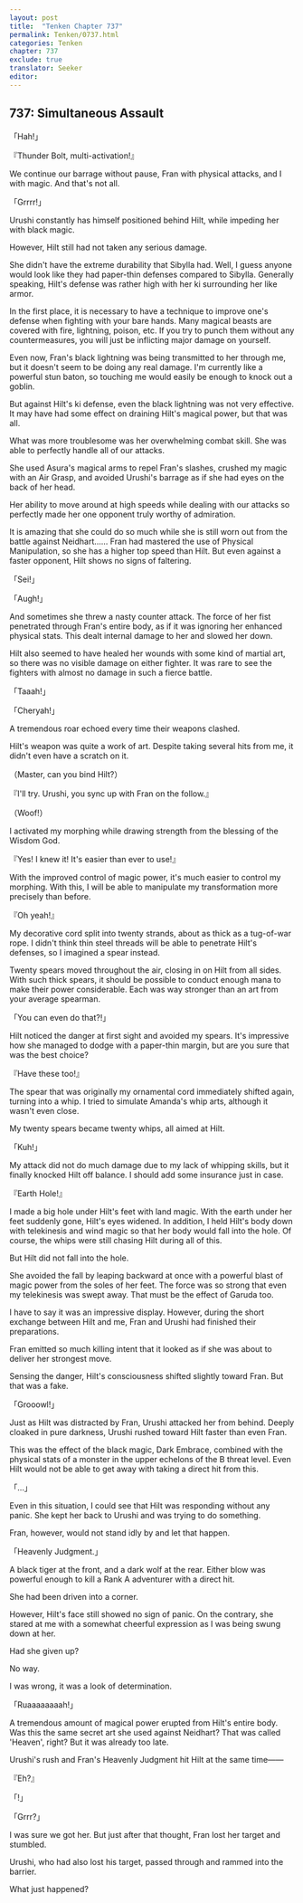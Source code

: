 ```yaml
---
layout: post
title:  "Tenken Chapter 737"
permalink: Tenken/0737.html
categories: Tenken
chapter: 737
exclude: true
translator: Seeker
editor: 
---
```

<h2 id="ch737">737: Simultaneous Assault</h2>

<p>「Hah!」</p>
<p>『Thunder Bolt, multi-activation!』</p>

<p>We continue our barrage without pause, Fran with physical attacks, and I with magic. And that's not all.</p>

<p>「Grrrr!」</p>

<p>Urushi constantly has himself positioned behind Hilt, while impeding her with black magic.</p>

<p>However, Hilt still had not taken any serious damage.</p>

<p>She didn't have the extreme durability that Sibylla had. Well, I guess anyone would look like they had paper-thin defenses compared to Sibylla. Generally speaking, Hilt's defense was rather high with her ki surrounding her like armor.</p>

<p>In the first place, it is necessary to have a technique to improve one's defense when fighting with your bare hands. Many magical beasts are covered with fire, lightning, poison, etc. If you try to punch them without any countermeasures, you will just be inflicting major damage on yourself.</p>

<p>Even now, Fran's black lightning was being transmitted to her through me, but it doesn't seem to be doing any real damage. I'm currently like a powerful stun baton, so touching me would easily be enough to knock out a goblin.</p>

<p>But against Hilt's ki defense, even the black lightning was not very effective. It may have had some effect on draining Hilt's magical power, but that was all.</p>

<p>What was more troublesome was her overwhelming combat skill. She was able to perfectly handle all of our attacks.</p>

<p>She used Asura's magical arms to repel Fran's slashes, crushed my magic with an Air Grasp, and avoided Urushi's barrage as if she had eyes on the back of her head.</p>

<p>Her ability to move around at high speeds while dealing with our attacks so perfectly made her one opponent truly worthy of admiration.</p>

<p>It is amazing that she could do so much while she is still worn out from the battle against Neidhart…… Fran had mastered the use of Physical Manipulation, so she has a higher top speed than Hilt. But even against a faster opponent, Hilt shows no signs of faltering.</p>

<p>「Sei!」</p>
<p>「Augh!」</p>

<p>And sometimes she threw a nasty counter attack. The force of her fist penetrated through Fran's entire body, as if it was ignoring her enhanced physical stats. This dealt internal damage to her and slowed her down.</p>

<p>Hilt also seemed to have healed her wounds with some kind of martial art, so there was no visible damage on either fighter. It was rare to see the fighters with almost no damage in such a fierce battle.</p>

<p>「Taaah!」</p>
<p>「Cheryah!」</p>

<p>A tremendous roar echoed every time their weapons clashed.</p>

<p>Hilt's weapon was quite a work of art. Despite taking several hits from me, it didn't even have a scratch on it.</p>

<p>（Master, can you bind Hilt?）</p>
<p>『I'll try. Urushi, you sync up with Fran on the follow.』</p>
<p>（Woof!）</p>

<p>I activated my morphing while drawing strength from the blessing of the Wisdom God.</p>

<p>『Yes! I knew it! It's easier than ever to use!』</p>

<p>With the improved control of magic power, it's much easier to control my morphing. With this, I will be able to manipulate my transformation more precisely than before.</p>

<p>『Oh yeah!』</p>

<p>My decorative cord split into twenty strands, about as thick as a tug-of-war rope. I didn't think thin steel threads will be able to penetrate Hilt's defenses, so I imagined a spear instead.</p>

<p>Twenty spears moved throughout the air, closing in on Hilt from all sides. With such thick spears, it should be possible to conduct enough mana to make their power considerable. Each was way stronger than an art from your average spearman.</p>

<p>「You can even do that?!」</p>

<p>Hilt noticed the danger at first sight and avoided my spears. It's impressive how she managed to dodge with a paper-thin margin, but are you sure that was the best choice?</p>

<p>『Have these too!』</p>

<p>The spear that was originally my ornamental cord immediately shifted again, turning into a whip. I tried to simulate Amanda's whip arts, although it wasn't even close.</p>

<p>My twenty spears became twenty whips, all aimed at Hilt.</p>

<p>「Kuh!」</p>

<p>My attack did not do much damage due to my lack of whipping skills, but it finally knocked Hilt off balance. I should add some insurance just in case.</p>

<p>『Earth Hole!』</p>

<p>I made a big hole under Hilt's feet with land magic. With the earth under her feet suddenly gone, Hilt's eyes widened. In addition, I held Hilt's body down with telekinesis and wind magic so that her body would fall into the hole. Of course, the whips were still chasing Hilt during all of this.</p>

<p>But Hilt did not fall into the hole.</p>

<p>She avoided the fall by leaping backward at once with a powerful blast of magic power from the soles of her feet. The force was so strong that even my telekinesis was swept away. That must be the effect of Garuda too.</p>

<p>I have to say it was an impressive display. However, during the short exchange between Hilt and me, Fran and Urushi had finished their preparations.</p>

<p>Fran emitted so much killing intent that it looked as if she was about to deliver her strongest move.</p>

<p>Sensing the danger, Hilt's consciousness shifted slightly toward Fran. But that was a fake.</p>

<p>「Grooowl!」</p>

<p>Just as Hilt was distracted by Fran, Urushi attacked her from behind. Deeply cloaked in pure darkness, Urushi rushed toward Hilt faster than even Fran.</p>

<p>This was the effect of the black magic, Dark Embrace, combined with the physical stats of a monster in the upper echelons of the B threat level. Even Hilt would not be able to get away with taking a direct hit from this.</p>

<p>「…」</p>

<p>Even in this situation, I could see that Hilt was responding without any panic. She kept her back to Urushi and was trying to do something.</p>

<p>Fran, however, would not stand idly by and let that happen.</p>

<p>「Heavenly Judgment.」</p>

<p>A black tiger at the front, and a dark wolf at the rear. Either blow was powerful enough to kill a Rank A adventurer with a direct hit.</p>

<p>She had been driven into a corner.</p>

<p>However, Hilt's face still showed no sign of panic. On the contrary, she stared at me with a somewhat cheerful expression as I was being swung down at her.</p>

<p>Had she given up?</p>

<p>No way.</p>

<p>I was wrong, it was a look of determination.</p>

<p>「Ruaaaaaaaah!」</p>

<p>A tremendous amount of magical power erupted from Hilt's entire body. Was this the same secret art she used against Neidhart? That was called 'Heaven', right? But it was already too late.</p>

<p>Urushi's rush and Fran's Heavenly Judgment hit Hilt at the same time――</p>

<p>『Eh?』</p>
<p>「!」</p>
<p>「Grrr?」</p>

<p>I was sure we got her. But just after that thought, Fran lost her target and stumbled.</p>

<p>Urushi, who had also lost his target, passed through and rammed into the barrier.</p>

<p>What just happened?</p>



